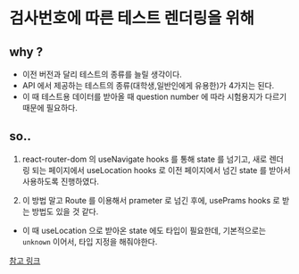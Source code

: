 # 검사번호에 따른 테스트 렌더링을 위해

## why ?

- 이전 버전과 달리 테스트의 종류를 늘릴 생각이다.
- API 에서 제공하는 테스트의 종류(대학생,일반인에게 유용한)가 4가지는 된다.
- 이 때 테스트용 데이터를 받아올 때 question number 에 따라 시험용지가 다르기 때문에 필요하다.

## so..

1. react-router-dom 의 useNavigate hooks 를 통해 state 를 넘기고, 새로 렌더링 되는 페이지에서 useLocation hooks 로 이전 페이지에서 넘긴 state 를 받아서 사용하도록 진행하였다.

2. 이 방법 말고 Route 를 이용해서 prameter 로 넘긴 후에, usePrams hooks 로 받는 방법도 있을 것 같다.

- 이 때 useLocation 으로 받아온 state 에도 타입이 필요한데, 기본적으로는 `unknown` 이어서, 타입 지정을 해줘야한다.

[참고 링크](https://github.com/reach/router/issues/414#issuecomment-859406190)
